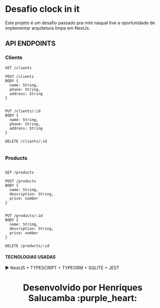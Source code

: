 # Desafio clock in it

Este projeto é um desafio passado pra mim naqual tive a oportunidade de implementar arquitetura limpa em NestJs.

## API ENDPOINTS

### Clients

```
GET /clients

POST /clients
BODY {
  name: String,
  phone: String,
  address: String
}


PUT /clients/:id
BODY {
  name: String,
  phone: String,
  address: String
}

DELETE /clients/:id


```

### Products

```

GET /products

POST /products
BODY {
  name: String,
  description: String,
  price: number
}


PUT /products/:id
BODY {
  name: String,
  description: String,
  price: number
}

DELETE /products/:id
```

#### TECNOLOGIAS USADAS

:arrow_forward: NestJS + TYPESCRIPT + TYPEORM + SQLITE + JEST
<br>

<h1 align="center">Desenvolvido por Henriques Salucamba :purple_heart:</h1>

